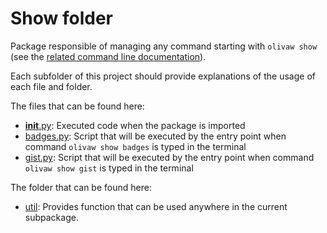 # Show folder

Package responsible of managing any command starting with `olivaw show` (see the [related command line documentation](../docs/commands.md#olivaw-show)).

Each subfolder of this project should provide explanations of the usage of each file and folder.

The files that can be found here:

* [__init__.py](./__init__.py): Executed code when the package is imported
* [badges.py](./badges.py): Script that will be executed by the entry point when command `olivaw show badges` is typed in the terminal
* [gist.py](./gist.py): Script that will be executed by the entry point when command `olivaw show gist` is typed in the terminal

The folder that can be found here:

* [util](./util/): Provides function that can be used anywhere in the current subpackage.